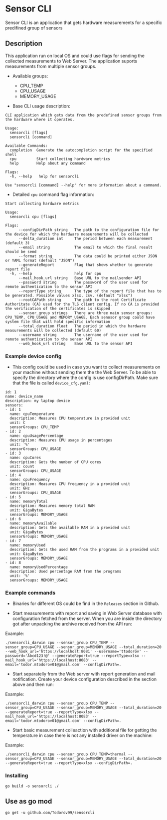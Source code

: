 # Sensor CLI

 Sensor CLI is an application that gets hardware measurements for a specific predifined group of sensors

## Description

This application run on local OS and could use flags for sending the collected measurements to Web Server.
The application suports measurements from multiple sensor groups.

- Available groups:
   - CPU_TEMP
   - CPU_USAGE
   - MEMORY_USAGE

- Base CLI usage description:
```
CLI application which gets data from the predefined sensor groups from the hardware where it operates.

Usage:
  sensorcli [flags]
  sensorcli [command]

Available Commands:
  completion  Generate the autocompletion script for the specified shell
  cpu         Start collecting hardware metrics
  help        Help about any command

Flags:
  -h, --help   help for sensorcli

Use "sensorcli [command] --help" for more information about a command.
```

- Detailed `cpu` command flag information:
```
Start collecting hardware metrics

Usage:
  sensorcli cpu [flags]

Flags:
      --configDirPath string   The path to the configuration file for the device for which the hardware measurements will be collected
      --delta_duration int     The period between each measurement (default 3)
      --email string           The email to which the final result should be send
      --format string          The data could be printed either JSON or YAML format (default "JSON")
      --generateReport         Flag that shows whether to generate report file
  -h, --help                   help for cpu
      --mail_hook_url string   Base URL to the mailsender API
      --password string        The password of the user used for remote authentication to the sensor API
      --reportType string      The type of the report file that has to be generated. Possible values xlsx, csv. (default "xlsx")
      --rootCAPath string      The path to the root Certificate Authoritate (CA) used for the TLS client config. If no CA is provided the verification of the certificates is skipped
      --sensor_group strings   There are three main sensor groups: CPU_TEMP, CPU_USAGE and MEMORY_USAGE. Each senosor group could have system file that will hold specific information
      --total_duration float   The period in which the hardware measurements will be collected (default 60)
      --username string        The username of the user used for remote authentication to the sensor API
      --web_hook_url string    Base URL to the sensor API
```

### Example device config

- This config could be used in case you want to collect measurements on your machine without sending them the the Web Server. To be able to specify the directory where the config is use configDirPath. Make sure that the file is called `device_cfg.yaml`:

```
id: 1
name: device_name
description: my laptop device
sensors:
- id: 1
  name: cpuTemperature
  description: Measures CPU temperature in provided unit
  unit: C
  sensorGroups: CPU_TEMP
- id: 2
  name: cpuUsagePercentage
  description: Measures CPU usage in percentages
  unit: '%'
  sensorGroups: CPU_USAGE
- id: 3
  name: cpuCores
  description: Gets the number of CPU cores
  unit: count
  sensorGroups: CPU_USAGE
- id: 4
  name: cpuFrequency
  description: Measures CPU frequency in a provided unit
  unit: GHz
  sensorGroups: CPU_USAGE
- id: 5
  name: memoryTotal
  description: Measures memory total RAM
  unit: GigaBytes
  sensorGroups: MEMORY_USAGE
- id: 6
  name: memoryAvailable
  description: Gets the available RAM in a provided unit
  unit: GigaBytes
  sensorGroups: MEMORY_USAGE
- id: 7
  name: memoryUsed
  description: Gets the used RAM from the programs in a provided unit
  unit: GigaBytes
  sensorGroups: MEMORY_USAGE
- id: 8
  name: memoryUsedPercentage
  description: Used percentage RAM from the programs
  unit: '%'
  sensorGroups: MEMORY_USAGE

```

### Example commands

- Binaries for different OS could be find in the `Releases` section in Github.

- Start measurements with report and saving in Web Server database with configuration fetched from the server. When you are inside the directory got after unpacking the archive received from the API run:

Example:

```
./sensorcli_darwin cpu --sensor_group CPU_TEMP --sensor_group=CPU_USAGE --sensor_group=MEMORY_USAGE --total_duration=20 --web_hook_url='https://localhost:8081' --username='ttodorov' --password='Abcd123!@' --generateReport=true --reportType=xlsx --mail_hook_url='https://localhost:8083' --email='todor.mtodorov01@gmail.com' --configDirPath=.
```

- Start separatelly from the Web server with report generation and mail notification. Create your device configuration described in the section above and then run:

Example:

```
./sensorcli_darwin cpu --sensor_group CPU_TEMP --sensor_group=CPU_USAGE --sensor_group=MEMORY_USAGE --total_duration=20 --generateReport=true --reportType=xlsx --mail_hook_url='https://localhost:8083' --email='todor.mtodorov01@gmail.com' --configDirPath=.
```

- Start basic measurement colleaction with additional file for getting the temperature in case there is not any installed driver on the machine:

Example:

```
./sensorcli_darwin cpu --sensor_group CPU_TEMP=thermal --sensor_group=CPU_USAGE --sensor_group=MEMORY_USAGE --total_duration=20 --generateReport=true --reportType=xlsx --configDirPath=.
```

### Installing

```
go build -o sensorcli ./

```

## Use as go mod
```
go get -u github.com/Todorov99/sensorcli
```
